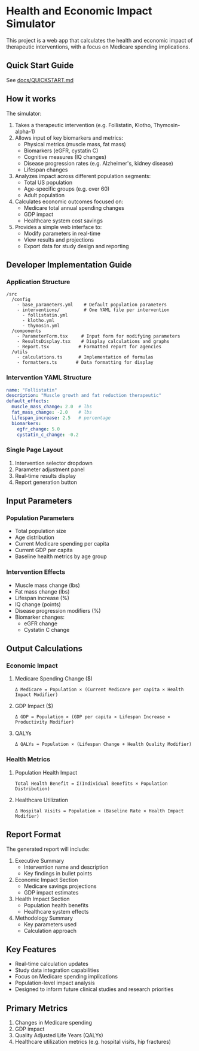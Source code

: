 # Health and Economic Impact Simulator

This project is a web app that calculates the health and economic impact of therapeutic interventions, with a focus on Medicare spending implications.

## Quick Start Guide

See [docs/QUICKSTART.md](docs/QUICKSTART.md)

## How it works

The simulator:
1. Takes a therapeutic intervention (e.g. Follistatin, Klotho, Thymosin-alpha-1)
2. Allows input of key biomarkers and metrics:
   - Physical metrics (muscle mass, fat mass)
   - Biomarkers (eGFR, cystatin C)
   - Cognitive measures (IQ changes)
   - Disease progression rates (e.g. Alzheimer's, kidney disease)
   - Lifespan changes
3. Analyzes impact across different population segments:
   - Total US population
   - Age-specific groups (e.g. over 60)
   - Adult population
4. Calculates economic outcomes focused on:
   - Medicare total annual spending changes
   - GDP impact
   - Healthcare system cost savings
5. Provides a simple web interface to:
   - Modify parameters in real-time
   - View results and projections
   - Export data for study design and reporting

## Developer Implementation Guide

### Application Structure
```
/src
  /config
    - base_parameters.yml    # Default population parameters
    - interventions/         # One YAML file per intervention
      - follistatin.yml
      - klotho.yml
      - thymosin.yml
  /components
    - ParameterForm.tsx     # Input form for modifying parameters
    - ResultsDisplay.tsx    # Display calculations and graphs
    - Report.tsx           # Formatted report for agencies
  /utils
    - calculations.ts      # Implementation of formulas
    - formatters.ts       # Data formatting for display
```

### Intervention YAML Structure
```yaml
name: "Follistatin"
description: "Muscle growth and fat reduction therapeutic"
default_effects:
  muscle_mass_change: 2.0  # lbs
  fat_mass_change: -2.0    # lbs
  lifespan_increase: 2.5   # percentage
  biomarkers:
    egfr_change: 5.0
    cystatin_c_change: -0.2
```

### Single Page Layout
1. Intervention selector dropdown
2. Parameter adjustment panel
3. Real-time results display
4. Report generation button

## Input Parameters

### Population Parameters
- Total population size
- Age distribution
- Current Medicare spending per capita
- Current GDP per capita
- Baseline health metrics by age group

### Intervention Effects
- Muscle mass change (lbs)
- Fat mass change (lbs)
- Lifespan increase (%)
- IQ change (points)
- Disease progression modifiers (%)
- Biomarker changes:
  - eGFR change
  - Cystatin C change

## Output Calculations

### Economic Impact
1. Medicare Spending Change ($)
   ```
   Δ Medicare = Population × (Current Medicare per capita × Health Impact Modifier)
   ```

2. GDP Impact ($)
   ```
   Δ GDP = Population × (GDP per capita × Lifespan Increase × Productivity Modifier)
   ```

3. QALYs
   ```
   Δ QALYs = Population × (Lifespan Change + Health Quality Modifier)
   ```

### Health Metrics
1. Population Health Impact
   ```
   Total Health Benefit = Σ(Individual Benefits × Population Distribution)
   ```

2. Healthcare Utilization
   ```
   Δ Hospital Visits = Population × (Baseline Rate × Health Impact Modifier)
   ```

## Report Format

The generated report will include:
1. Executive Summary
   - Intervention name and description
   - Key findings in bullet points
2. Economic Impact Section
   - Medicare savings projections
   - GDP impact estimates
3. Health Impact Section
   - Population health benefits
   - Healthcare system effects
4. Methodology Summary
   - Key parameters used
   - Calculation approach

## Key Features

- Real-time calculation updates
- Study data integration capabilities
- Focus on Medicare spending implications
- Population-level impact analysis
- Designed to inform future clinical studies and research priorities

## Primary Metrics

1. Changes in Medicare spending
2. GDP impact
3. Quality Adjusted Life Years (QALYs)
4. Healthcare utilization metrics (e.g. hospital visits, hip fractures)


